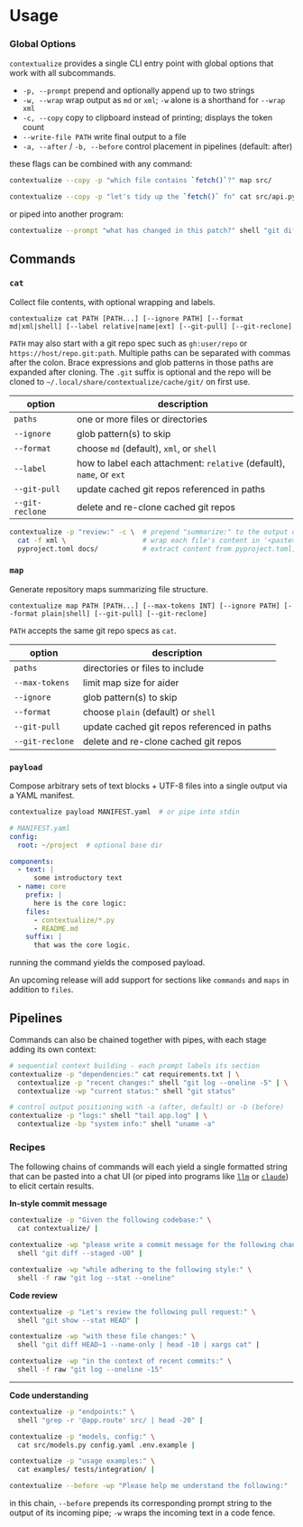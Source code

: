 # Usage

### Global Options
`contextualize` provides a single CLI entry point with global options that work with all subcommands.

- `-p, --prompt` prepend and optionally append up to two strings
- `-w, --wrap` wrap output as `md` or `xml`; `-w` alone is a shorthand for `--wrap xml`
- `-c, --copy` copy to clipboard instead of printing; displays the token count
- `--write-file PATH` write final output to a file
- `-a, --after` / `-b, --before` control placement in pipelines (default: after)

these flags can be combined with any command:

```bash
contextualize --copy -p "which file contains `fetch()`?" map src/
```

```bash
contextualize --copy -p "let's tidy up the `fetch()` fn" cat src/api.py
```

or piped into another program:

```bash
contextualize --prompt "what has changed in this patch?" shell "git diff --staged" | llm
```

## Commands

### `cat`

Collect file contents, with optional wrapping and labels.

```
contextualize cat PATH [PATH...] [--ignore PATH] [--format md|xml|shell] [--label relative|name|ext] [--git-pull] [--git-reclone]
```

`PATH` may also start with a git repo spec such as `gh:user/repo` or `https://host/repo.git:path`.
Multiple paths can be separated with commas after the colon.
Brace expressions and glob patterns in those paths are expanded after cloning.
The `.git` suffix is optional and the repo will be cloned to `~/.local/share/contextualize/cache/git/` on first use.

| option | description |
|--------|-------------|
| `paths` | one or more files or directories |
| `--ignore` | glob pattern(s) to skip |
| `--format` | choose `md` (default), `xml`, or `shell` |
| `--label` | how to label each attachment: `relative` (default), `name`, or `ext` |
| `--git-pull` | update cached git repos referenced in paths |
| `--git-reclone` | delete and re-clone cached git repos |


```bash
contextualize -p "review:" -c \  # prepend "summarize:" to the output of cat; copy the result
  cat -f xml \                   # wrap each file's content in '<paste>' tags
  pyproject.toml docs/           # extract content from pyproject.toml, docs/*
```


### `map`

Generate repository maps summarizing file structure.

```
contextualize map PATH [PATH...] [--max-tokens INT] [--ignore PATH] [--format plain|shell] [--git-pull] [--git-reclone]
```

`PATH` accepts the same git repo specs as `cat`.

| option | description |
|--------|-------------|
| `paths` | directories or files to include |
| `--max-tokens` | limit map size for aider |
| `--ignore` | glob pattern(s) to skip |
| `--format` | choose `plain` (default) or `shell` |
| `--git-pull` | update cached git repos referenced in paths |
| `--git-reclone` | delete and re-clone cached git repos |


### `payload`

Compose arbitrary sets of text blocks + UTF-8 files into a single output via a YAML manifest.

```bash
contextualize payload MANIFEST.yaml  # or pipe into stdin
```

```yaml
# MANIFEST.yaml
config:
  root: ~/project  # optional base dir

components:
  - text: |
      some introductory text
  - name: core
    prefix: |
      here is the core logic:
    files:
      - contextualize/*.py
      - README.md
    suffix: |
      that was the core logic.
```

running the command yields the composed payload.

An upcoming release will add support for sections like `commands` and `maps` in addition to `files`.


## Pipelines

Commands can also be chained together with pipes, with each stage adding its own context:

```bash
# sequential context building - each prompt labels its section
contextualize -p "dependencies:" cat requirements.txt | \
  contextualize -p "recent changes:" shell "git log --oneline -5" | \
  contextualize -wp "current status:" shell "git status"
```

```bash
# control output positioning with -a (after, default) or -b (before)
contextualize -p "logs:" shell "tail app.log" | \
  contextualize -bp "system info:" shell "uname -a"
```

### Recipes

The following chains of commands will each yield a single formatted string that can be pasted into a chat UI (or piped into programs like [`llm`](https://github.com/simonw/llm) or [`claude`](https://claude.md)) to elicit certain results.

**In-style commit message**
```bash
contextualize -p "Given the following codebase:" \
  cat contextualize/ |

contextualize -wp "please write a commit message for the following changes:" \
  shell "git diff --staged -U0" |

contextualize -wp "while adhering to the following style:" \
  shell -f raw "git log --stat --oneline"
```

**Code review**
```bash
contextualize -p "Let's review the following pull request:" \
  shell "git show --stat HEAD" |

contextualize -wp "with these file changes:" \
  shell "git diff HEAD~1 --name-only | head -10 | xargs cat" |

contextualize -wp "in the context of recent commits:" \
  shell -f raw "git log --oneline -15"
```

---

**Code understanding**
```bash
contextualize -p "endpoints:" \
  shell "grep -r '@app.route' src/ | head -20" |

contextualize -p "models, config:" \
  cat src/models.py config.yaml .env.example |

contextualize -p "usage examples:" \
  cat examples/ tests/integration/ |

contextualize --before -wp "Please help me understand the following:"
```
in this chain, `--before` prepends its corresponding prompt string to the output of its incoming pipe; `-w` wraps the incoming text in a code fence.

